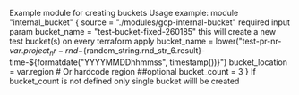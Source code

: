 Example module for creating buckets
Usage example:
module "internal_bucket" {
  source = "./modules/gcp-internal-bucket"
  required input param
  bucket_name = "test-bucket-fixed-260185"
  this will create a new test bucket(s) on every terraform apply
  bucket_name = lower("test-pr-nr-${var.project_nr}-rnd-${random_string.rnd_str_6.result}-time-${formatdate("YYYYMMDDhhmmss", timestamp())}")
  bucket_location = var.region  # Or hardcode region
  ##optional
  bucket_count = 3
}
If bucket_count is not defined only single bucket willl be created

